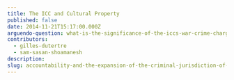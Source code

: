 ```yaml
---
title: The ICC and Cultural Property
published: false
date: 2014-11-21T15:17:00.000Z
arguendo-question: what-is-the-significance-of-the-iccs-war-crime-charges-of-attacks-on-cultural-property-in-mali
contributors:
  - gilles-dutertre
  - sam-sasan-shoamanesh
description:
slug: accountability-and-the-expansion-of-the-criminal-jurisdiction-of-the-african-court
---
```




